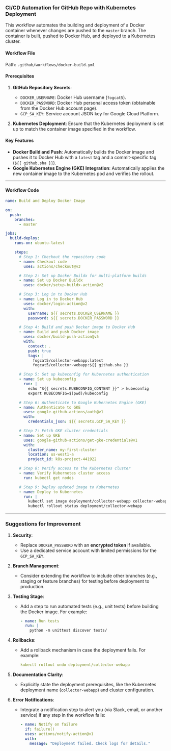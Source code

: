 ### CI/CD Automation for GitHub Repo with Kubernetes Deployment

This workflow automates the building and deployment of a Docker container whenever changes are pushed to the `master` branch. The container is built, pushed to Docker Hub, and deployed to a Kubernetes cluster.

#### Workflow File
Path: `.github/workflows/docker-build.yml`

#### Prerequisites
1. **GitHub Repository Secrets**:
   - `DOCKER_USERNAME`: Docker Hub username (`fogcat5`).
   - `DOCKER_PASSWORD`: Docker Hub personal access token (obtainable from the Docker Hub account page).
   - `GCP_SA_KEY`: Service account JSON key for Google Cloud Platform.

2. **Kubernetes Deployment**:
   Ensure that the Kubernetes deployment is set up to match the container image specified in the workflow.

#### Key Features
- **Docker Build and Push**: Automatically builds the Docker image and pushes it to Docker Hub with a `latest` tag and a commit-specific tag (`${{ github.sha }}`).
- **Google Kubernetes Engine (GKE) Integration**: Automatically applies the new container image to the Kubernetes pod and verifies the rollout.

---

#### Workflow Code
```yaml
name: Build and Deploy Docker Image

on:
  push:
    branches:
      - master

jobs:
  build-deploy:
    runs-on: ubuntu-latest

    steps:
      # Step 1: Checkout the repository code
      - name: Checkout code
        uses: actions/checkout@v3

      # Step 2: Set up Docker Buildx for multi-platform builds
      - name: Set up Docker Buildx
        uses: docker/setup-buildx-action@v2

      # Step 3: Log in to Docker Hub
      - name: Log in to Docker Hub
        uses: docker/login-action@v2
        with:
          username: ${{ secrets.DOCKER_USERNAME }}
          password: ${{ secrets.DOCKER_PASSWORD }}

      # Step 4: Build and push Docker image to Docker Hub
      - name: Build and push Docker image
        uses: docker/build-push-action@v5
        with:
          context: .
          push: true
          tags: |
            fogcat5/collector-webapp:latest
            fogcat5/collector-webapp:${{ github.sha }}

      # Step 5: Set up kubeconfig for Kubernetes authentication
      - name: Set up kubeconfig
        run: |
          echo "${{ secrets.KUBECONFIG_CONTENT }}" > kubeconfig
          export KUBECONFIG=$(pwd)/kubeconfig

      # Step 6: Authenticate to Google Kubernetes Engine (GKE)
      - name: Authenticate to GKE
        uses: google-github-actions/auth@v1
        with:
          credentials_json: ${{ secrets.GCP_SA_KEY }}

      # Step 7: Fetch GKE cluster credentials
      - name: Set up GKE
        uses: google-github-actions/get-gke-credentials@v1
        with:
          cluster_name: my-first-cluster
          location: us-west1-a
          project_id: k8s-project-441922

      # Step 8: Verify access to the Kubernetes cluster
      - name: Verify Kubernetes cluster access
        run: kubectl get nodes

      # Step 9: Deploy updated image to Kubernetes
      - name: Deploy to Kubernetes
        run: |
          kubectl set image deployment/collector-webapp collector-webapp=fogcat5/collector-webapp:${{ github.sha }}
          kubectl rollout status deployment/collector-webapp
```

---

### Suggestions for Improvement

1. **Security**:
   - Replace `DOCKER_PASSWORD` with an **encrypted token** if available.
   - Use a dedicated service account with limited permissions for the `GCP_SA_KEY`.

2. **Branch Management**:
   - Consider extending the workflow to include other branches (e.g., staging or feature branches) for testing before deployment to production.

3. **Testing Stage**:
   - Add a step to run automated tests (e.g., unit tests) before building the Docker image. For example:
     ```yaml
     - name: Run tests
       run: |
         python -m unittest discover tests/
     ```

4. **Rollbacks**:
   - Add a rollback mechanism in case the deployment fails. For example:
     ```yaml
     kubectl rollout undo deployment/collector-webapp
     ```

5. **Documentation Clarity**:
   - Explicitly state the deployment prerequisites, like the Kubernetes deployment name (`collector-webapp`) and cluster configuration.

6. **Error Notifications**:
   - Integrate a notification step to alert you (via Slack, email, or another service) if any step in the workflow fails:
     ```yaml
     - name: Notify on failure
       if: failure()
       uses: actions/notify-action@v1
       with:
         message: "Deployment failed. Check logs for details."
     ```
 